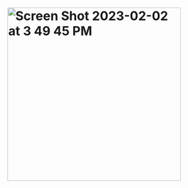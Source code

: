 # <img width="391" alt="Screen Shot 2023-02-02 at 3 49 45 PM" src="https://user-images.githubusercontent.com/123691449/216331629-f9568288-f6aa-4650-9d2d-d4a71162bc42.png">
